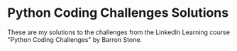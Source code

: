 # Python Coding Challenges Solutions
 
These are my solutions to the challenges from the LinkedIn Learning course "Python Coding Challenges" by Barron Stone.
